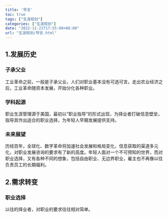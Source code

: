 ```yaml
---
title: '导言'
toc: true
tags: ["生涯规划"]
categories: ["生涯规划"]
date: "2022-11-21T17:55:00+08:00"
url: "生涯规划/导言.html"
---
```


## 1.发展历史

### 子承父业
工业革命之前，一般是子承父业，人们对职业基本没有可选可言。走出农业经济之后，工业革命随资本发展，开始分化各种职业。

### 学科起源
职业生涯管理源于美国，最初以“职业指导”的形式出现，为择业者打破信息壁垒，指导其作出适合的职业选择，为年轻人早期发展提供支持。

### 未来展望
历经百年，全球化、数字革命将加速社会发展和格局变化，信息获取的渠道多元化，对职业发展咨询的要求有了新的高度。年轻人面对一个不可预知的世界，而对职业选择，又有各种不同的想象，包括自由职业、无边界职业，雇主也不再像以往负责员工的长期福利。

## 2.需求转变

### 职业选择
以往的择业者，对职业的要求往往相对简单。